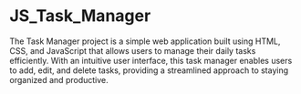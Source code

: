 # JS_Task_Manager
The Task Manager project is a simple web application built using HTML, CSS, and JavaScript that allows users to manage their daily tasks efficiently. With an intuitive user interface, this task manager enables users to add, edit, and delete tasks, providing a streamlined approach to staying organized and productive.
